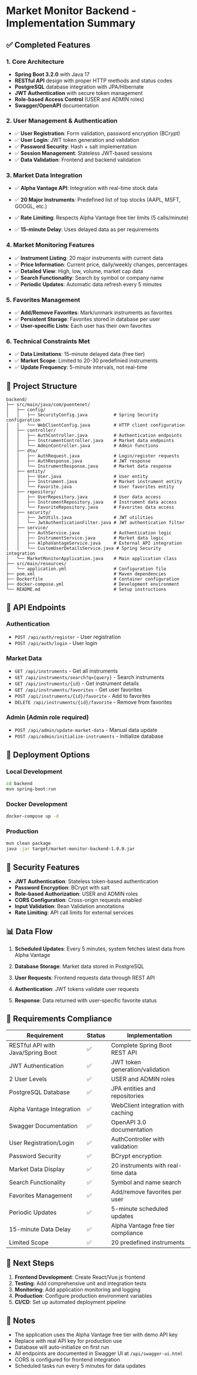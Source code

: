 # Market Monitor Backend - Implementation Summary

## ✅ Completed Features

### 1. Core Architecture
- **Spring Boot 3.2.0** with Java 17
- **RESTful API** design with proper HTTP methods and status codes
- **PostgreSQL** database integration with JPA/Hibernate
- **JWT Authentication** with secure token management
- **Role-based Access Control** (USER and ADMIN roles)
- **Swagger/OpenAPI** documentation

### 2. User Management & Authentication
- ✅ **User Registration**: Form validation, password encryption (BCrypt)
- ✅ **User Login**: JWT token generation and validation
- ✅ **Password Security**: Hash + salt implementation
- ✅ **Session Management**: Stateless JWT-based sessions
- ✅ **Data Validation**: Frontend and backend validation

### 3. Market Data Integration
- ✅ **Alpha Vantage API**: Integration with real-time stock data
- ✅ **20 Major Instruments**: Predefined list of top stocks (AAPL, MSFT, GOOGL, etc.)

- ✅ **Rate Limiting**: Respects Alpha Vantage free tier limits (5 calls/minute)
- ✅ **15-minute Delay**: Uses delayed data as per requirements

### 4. Market Monitoring Features
- ✅ **Instrument Listing**: 20 major instruments with current data
- ✅ **Price Information**: Current price, daily/weekly changes, percentages
- ✅ **Detailed View**: High, low, volume, market cap data
- ✅ **Search Functionality**: Search by symbol or company name
- ✅ **Periodic Updates**: Automatic data refresh every 5 minutes

### 5. Favorites Management
- ✅ **Add/Remove Favorites**: Mark/unmark instruments as favorites
- ✅ **Persistent Storage**: Favorites stored in database per user
- ✅ **User-specific Lists**: Each user has their own favorites

### 6. Technical Constraints Met
- ✅ **Data Limitations**: 15-minute delayed data (free tier)
- ✅ **Market Scope**: Limited to 20-30 predefinied instruments
- ✅ **Update Frequency**: 5-minute intervals, not real-time


## 📁 Project Structure

```
backend/
├── src/main/java/com/puentenet/
│   ├── config/
│   │   ├── SecurityConfig.java          # Spring Security configuration
│   │   └── WebClientConfig.java         # HTTP client configuration
│   ├── controller/
│   │   ├── AuthController.java          # Authentication endpoints
│   │   ├── InstrumentController.java    # Market data endpoints
│   │   └── AdminController.java         # Admin functions
│   ├── dto/
│   │   ├── AuthRequest.java             # Login/register requests
│   │   ├── AuthResponse.java            # JWT response
│   │   └── InstrumentResponse.java      # Market data response
│   ├── entity/
│   │   ├── User.java                    # User entity
│   │   ├── Instrument.java              # Market instrument entity
│   │   └── Favorite.java                # User favorites entity
│   ├── repository/
│   │   ├── UserRepository.java          # User data access
│   │   ├── InstrumentRepository.java    # Instrument data access
│   │   └── FavoriteRepository.java      # Favorites data access
│   ├── security/
│   │   ├── JwtUtils.java                # JWT utilities
│   │   └── JwtAuthenticationFilter.java # JWT authentication filter
│   ├── service/
│   │   ├── AuthService.java             # Authentication logic
│   │   ├── InstrumentService.java       # Market data logic
│   │   ├── AlphaVantageService.java     # External API integration
│   │   └── CustomUserDetailsService.java # Spring Security integration
│   └── MarketMonitorApplication.java    # Main application class
├── src/main/resources/
│   └── application.yml                  # Configuration file
├── pom.xml                              # Maven dependencies
├── Dockerfile                           # Container configuration
├── docker-compose.yml                   # Development environment
└── README.md                            # Setup instructions
```

## 🔧 API Endpoints

### Authentication
- `POST /api/auth/register` - User registration
- `POST /api/auth/login` - User login

### Market Data
- `GET /api/instruments` - Get all instruments
- `GET /api/instruments/search?q={query}` - Search instruments
- `GET /api/instruments/{id}` - Get instrument details
- `GET /api/instruments/favorites` - Get user favorites
- `POST /api/instruments/{id}/favorite` - Add to favorites
- `DELETE /api/instruments/{id}/favorite` - Remove from favorites

### Admin (Admin role required)
- `POST /api/admin/update-market-data` - Manual data update
- `POST /api/admin/initialize-instruments` - Initialize database

## 🚀 Deployment Options

### Local Development
```bash
cd backend
mvn spring-boot:run
```

### Docker Development
```bash
docker-compose up -d
```

### Production
```bash
mvn clean package
java -jar target/market-monitor-backend-1.0.0.jar
```

## 🔐 Security Features

- **JWT Authentication**: Stateless token-based authentication
- **Password Encryption**: BCrypt with salt
- **Role-based Authorization**: USER and ADMIN roles
- **CORS Configuration**: Cross-origin requests enabled
- **Input Validation**: Bean Validation annotations
- **Rate Limiting**: API call limits for external services

## 📊 Data Flow

1. **Scheduled Updates**: Every 5 minutes, system fetches latest data from Alpha Vantage

3. **Database Storage**: Market data stored in PostgreSQL
4. **User Requests**: Frontend requests data through REST API
5. **Authentication**: JWT tokens validate user requests
6. **Response**: Data returned with user-specific favorite status

## 🎯 Requirements Compliance

| Requirement | Status | Implementation |
|-------------|--------|----------------|
| RESTful API with Java/Spring Boot | ✅ | Complete Spring Boot REST API |
| JWT Authentication | ✅ | JWT token generation/validation |
| 2 User Levels | ✅ | USER and ADMIN roles |
| PostgreSQL Database | ✅ | JPA entities and repositories |
| Alpha Vantage Integration | ✅ | WebClient integration with caching |
| Swagger Documentation | ✅ | OpenAPI 3.0 documentation |
| User Registration/Login | ✅ | AuthController with validation |
| Password Security | ✅ | BCrypt encryption |
| Market Data Display | ✅ | 20 instruments with real-time data |
| Search Functionality | ✅ | Symbol and name search |
| Favorites Management | ✅ | Add/remove favorites per user |
| Periodic Updates | ✅ | 5-minute scheduled updates |
| 15-minute Data Delay | ✅ | Alpha Vantage free tier compliance |
| Limited Scope | ✅ | 20 predefined instruments |

## 🔄 Next Steps

1. **Frontend Development**: Create React/Vue.js frontend
2. **Testing**: Add comprehensive unit and integration tests
3. **Monitoring**: Add application monitoring and logging
4. **Production**: Configure production environment variables
5. **CI/CD**: Set up automated deployment pipeline

## 📝 Notes

- The application uses the Alpha Vantage free tier with demo API key
- Replace with real API key for production use
- Database will auto-initialize on first run
- All endpoints are documented in Swagger UI at `/api/swagger-ui.html`
- CORS is configured for frontend integration
- Scheduled tasks run every 5 minutes for data updates 